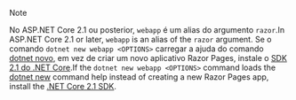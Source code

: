 > [!NOTE]
> <span data-ttu-id="d27cd-101">No ASP.NET Core 2.1 ou posterior, `webapp` é um alias do argumento `razor`.</span><span class="sxs-lookup"><span data-stu-id="d27cd-101">In ASP.NET Core 2.1 or later, `webapp` is an alias of the `razor` argument.</span></span> <span data-ttu-id="d27cd-102">Se o comando `dotnet new webapp <OPTIONS>` carregar a ajuda do comando [dotnet novo](/dotnet/core/tools/dotnet-new), em vez de criar um novo aplicativo Razor Pages, instale o [SDK 2.1 do .NET Core](https://www.microsoft.com/net/download/dotnet-core/sdk-2.1.300).</span><span class="sxs-lookup"><span data-stu-id="d27cd-102">If the `dotnet new webapp <OPTIONS>` command loads the [dotnet new](/dotnet/core/tools/dotnet-new) command help instead of creating a new Razor Pages app, install the [.NET Core 2.1 SDK](https://www.microsoft.com/net/download/dotnet-core/sdk-2.1.300).</span></span>
